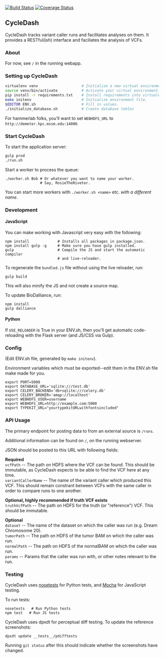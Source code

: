 [![Build Status](https://travis-ci.org/hammerlab/cycledash.svg?branch=master)](https://travis-ci.org/hammerlab/cycledash) [![Coverage Status](https://img.shields.io/coveralls/hammerlab/cycledash/master.svg)](https://coveralls.io/r/hammerlab/cycledash?branch=master)


## CycleDash

CycleDash tracks variant caller runs and facilitates analyses on them. It
provides a RESTful(ish) interface and faciliates the analysis of VCFs.

### About

For now, see `/` in the running webapp.

### Setting up CycleDash

```bash
virtualenv venv                    # Initialize a new virtual environment.
source venv/bin/activate           # Activate your virtual environment.
pip install -r requirements.txt    # Install requirements into virtualenv.
make initenv                       # Initialize environment file.
$EDITOR ENV.sh                     # Fill in values.
./initialize_database.sh           # Create database tables
```

For hammerlab folks, you'll want to set `WEBHDFS_URL` to
`http://demeter.hpc.mssm.edu:14000`.

### Start CycleDash

To start the application server:

```bash
gulp prod
./run.sh
```

Start a worker to process the queue:

```
./worker.sh Bob # Or whatever you want to name your worker.
                # Say, RosieTheRiveter.
```

You can start more workers with `./worker.sh <name>` etc. *with a different
name*.

### Development


#### JavaScript

You can make working with Javascript very easy with the following:

```
npm install             # Installs all packages in package.json.
npm install gulp -g     # Make sure you have gulp installed.
gulp                    # Compile the JS and start the automatic compiler
                        # and live-reloader.
```

To regenerate the `bundled.js` file without using the live reloader, run:

```
gulp build
```

This will also minify the JS and not create a source map.

To update BioDalliance, run:

```
npm install
gulp dalliance
```

#### Python

If `USE_RELOADER` is True in your ENV.sh, then you'll get automatic
code-reloading with the Flask server (and JS/CSS via Gulp).

### Config

(Edit ENV.sh file, generated by `make initenv`).

Environment variables which must be exported--edit them in the ENV.sh file make
made for you.

```
export PORT=5000
export DATABASE_URL='sqlite:///test.db'
export CELERY_BACKEND='db+sqlite:///celery.db'
export CELERY_BROKER='amqp://localhost'
export WEBHDFS_USER=username
export WEBHDFS_URL=http://example.com:5000
export TYPEKIT_URL="yourtypekitURLwithfontsincluded"
```

### API Usage

The primary endpoint for posting data to from an external source is `/runs`.

Additional information can be found on `/`, on the running webserver.

JSON should be posted to this URL with following fields:

**Required**<br />
`vcfPath` -- The path on HDFS where the VCF can be found. This should be immutable, as CycleDash expects to be able to find the VCF here at any time.<br />
`variantCallerName` -- The name of the variant caller which produced this VCF. This should remain constrant between VCFs with the same caller in order to compare runs to one another.<br />

**Optional, highly recommended if truth VCF exists**<br />
`truthVcfPath` -- The path on HDFS for the truth (or "reference") VCF. This should be immutable.<br />

**Optional**<br />
`dataset` -- The name of the dataset on which the caller was run (e.g. Dream Chromosome 20).<br />
`tumorPath` -- The path on HDFS of the tumor BAM on which the caller was run.<br />
`normalPath` -- The path on HDFS of the normalBAM on which the caller was run.<br />
`params` -- Params that the caller was run with, or other notes relevant to the run.<br />


### Testing

CycleDash uses [nosetests](https://nose.readthedocs.org/en/latest/) for Python tests, and [Mocha](http://mochajs.org/) for JavaScript testing.

To run tests:

```
nosetests   # Run Python tests
npm test   # Run JS tests
```

CycleDash uses dpxdt for perceptual diff testing. To update the reference screenshots:

```
dpxdt update __tests__/pdifftests
```

Running `git status` after this should indicate whether the screenshots have changed.
